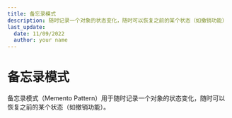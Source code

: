 ```yaml
---
title: 备忘录模式
description: 随时记录一个对象的状态变化，随时可以恢复之前的某个状态（如撤销功能）
last_update:
  date: 11/09/2022
  author: your name
---
```


# 备忘录模式

备忘录模式（Memento Pattern）用于随时记录一个对象的状态变化，随时可以恢复之前的某个状态（如撤销功能）。